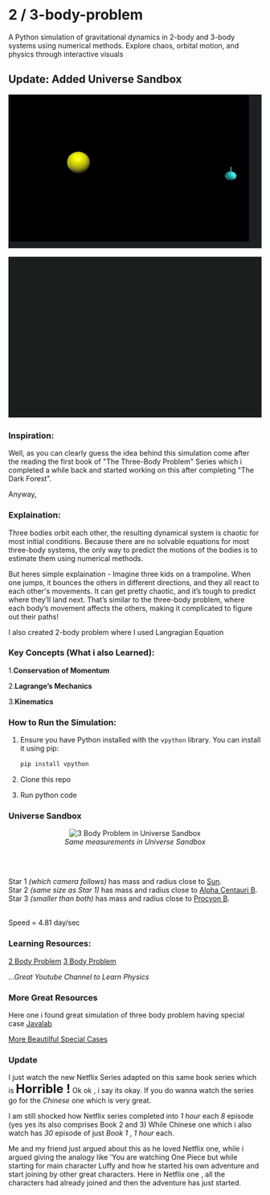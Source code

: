 # 2 / 3-body-problem

A Python simulation of gravitational dynamics in 2-body and 3-body systems using numerical methods.
Explore chaos, orbital motion, and physics through interactive visuals

## Update: Added Universe Sandbox

![2 Body Problem](assets/2body.gif)

![3 Body Problem](assets/3body.gif)

### Inspiration:

Well, as you can clearly guess the idea behind this simulation come after the reading the first book of "The Three-Body Problem" Series which i completed a while back and started working on this after completing "The Dark Forest".

Anyway,

### Explaination:

Three bodies orbit each other, the resulting dynamical system is chaotic for most initial conditions. Because there are no solvable equations for most three-body systems, the only way to predict the motions of the bodies is to estimate them using numerical methods.

But heres simple explaination -
Imagine three kids on a trampoline. When one jumps, it bounces the others in different directions, and they all react to each other's movements. It can get pretty chaotic, and it’s tough to predict where they’ll land next. That’s similar to the three-body problem, where each body’s movement affects the others, making it complicated to figure out their paths!

I also created 2-body problem where I used Langragian Equation

### Key Concepts (What i also Learned):

1.**Conservation of Momentum**

2.**Lagrange’s Mechanics**

3.**Kinematics**

### How to Run the Simulation:

1. Ensure you have Python installed with the `vpython` library. You can install it using pip:

   ```bash
   pip install vpython

   ```

2. Clone this repo

3. Run python code

### Universe Sandbox

<p align="center">
  <img src="assets/3-body-problem-us.gif" alt="3 Body Problem in Universe Sandbox" width="700"/>
  <br>
  <em>Same measurements in Universe Sandbox</em>
</p>
<br><br>

Star 1 _(which camera follows)_ has mass and radius close to <ins>Sun</ins>.<br>
Star 2 _(same size as Star 1)_ has mass and radius close to <ins>Alpha Centauri B</ins>.<br>
Star 3 _(smaller than both)_ has mass and radius close to <ins>Procyon B</ins>.

<br>
Speed = 4.81 day/sec

### Learning Resources:

[2 Body Problem](https://youtu.be/d05oyVJpv24?si=1_jkzCxI0kzRvUzM)
[3 Body Problem](https://youtu.be/YHHVkUrg4_M?si=Rda0CHQZV37WYsSl)

_...Great Youtube Channel to Learn Physics_

### More Great Resources

Here one i found great simulation of three body problem having special case
[Javalab](https://javalab.org/en/three_body_problem_en/)

[More Beautilful Special Cases](https://en.wikipedia.org/wiki/Three-body_problem#/media/File:5_4_800_36_downscaled.gif)

### Update

I just watch the new Netflix Series adapted on this same book series which is <span style="font-size: 24px; font-weight: bold;">Horrible !</span>
Ok ok , i say its okay. If you do wanna watch the series go for the _Chinese_ one which is very great.

I am still shocked how Netflix series completed into _1 hour_ each _8_ episode (yes yes its also comprises Book 2 and 3)
While Chinese one which i also watch has _30_ episode of just _Book 1_ , _1 hour_ each.

Me and my friend just argued about this as he loved Netflix one, while i argued giving the analogy like 'You are watching One Piece but while starting for main character Luffy and how he started his own adventure and start joining by other great characters. Here in Netflix one , all the characters had already joined and then the adventure has just started.
